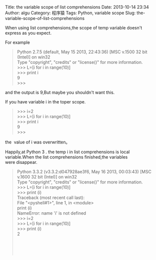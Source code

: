 Title: the variable scope of list comprehensions
Date: 2013-10-14 23:34
Author: algu
Category: 程序猿
Tags: Python, variable scope
Slug: the-variable-scope-of-list-comprehensions

When using list comprehensions,the scope of temp variable doesn't
express as you expect.

For example

> Python 2.7.5 (default, May 15 2013, 22:43:36) [MSC v.1500 32 bit
> (Intel)] on win32  
>  Type "copyright", "credits" or "license()" for more information.  
>  \>\>\> L=[i for i in range(10)]  
>  \>\>\> print i  
>  9  
>  \>\>\>

and the output is 9,But maybe you shouldn't want this.

If you have variable i in the toper scope.

> \>\>\> i=2  
>  \>\>\> L=[i for i in range(10)]  
>  \>\>\> print i  
>  9  
>  \>\>\>

the  value of i was overwritten。

Happily,at Python 3 . the temp i in list comprehensions is local
variable.When the list comprehensions finished,the variables
were disappear.

> Python 3.3.2 (v3.3.2:d047928ae3f6, May 16 2013, 00:03:43) [MSC v.1600
> 32 bit (Intel)] on win32  
>  Type "copyright", "credits" or "license()" for more information.  
>  \>\>\> L=[i for i in range(10)]  
>  \>\>\> print (i)  
>  Traceback (most recent call last):  
>  File "\<pyshell\#1\>", line 1, in \<module\>  
>  print (i)  
>  NameError: name 'i' is not defined  
>  \>\>\> i=2  
>  \>\>\> L=[i for i in range(10)]  
>  \>\>\> print (i)  
>  2
>
>  
>
>  

 

 

 
